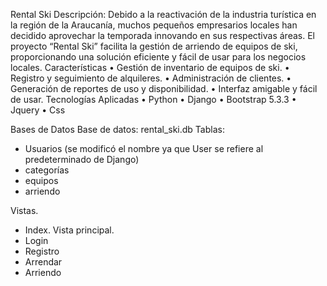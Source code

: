 Rental Ski
Descripción: Debido a la reactivación de la industria turística en la región de la Araucanía, muchos pequeños empresarios locales han decidido aprovechar la temporada innovando en sus respectivas áreas. El proyecto “Rental Ski” facilita la gestión de arriendo de equipos de ski, proporcionando una solución eficiente y fácil de usar para los negocios locales.
Características
•	Gestión de inventario de equipos de ski.
•	Registro y seguimiento de alquileres.
•	Administración de clientes.
•	Generación de reportes de uso y disponibilidad.
•	Interfaz amigable y fácil de usar.
Tecnologías Aplicadas
•	Python
•	Django
•	Bootstrap 5.3.3
•	Jquery
•	Css

Bases de Datos 
Base de datos: rental_ski.db
Tablas:
-	Usuarios (se modificó el nombre ya que User se refiere al predeterminado de Django)
-	categorías
-	equipos
-	arriendo

Vistas.
- Index. Vista principal.
- Login
- Registro
- Arrendar
- Arriendo
  


